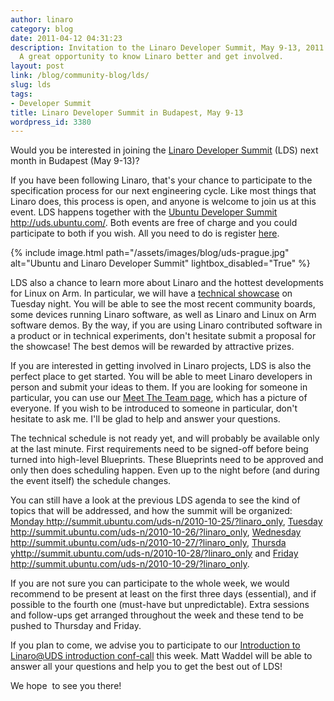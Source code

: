 ```yaml
---
author: linaro
category: blog
date: 2011-04-12 04:31:23
description: Invitation to the Linaro Developer Summit, May 9-13, 2011 in Budapest.
  A great opportunity to know Linaro better and get involved.
layout: post
link: /blog/community-blog/lds/
slug: lds
tags:
- Developer Summit
title: Linaro Developer Summit in Budapest, May 9-13
wordpress_id: 3380
---
```


Would you be interested in joining the [Linaro Developer Summit](https://wiki-archive.linaro.org/Events/2011-05-LDS/) (LDS) next month in Budapest (May 9-13)?

If you have been following Linaro, that's your chance to participate to the specification process for our next engineering cycle. Like most things that Linaro does, this process is open, and anyone is welcome to join us at this event. LDS happens together with the [Ubuntu Developer Summit ]()http://uds.ubuntu.com/. Both events are free of charge and you could participate to both if you wish. All you need to do is register [here](https://wiki-archive.linaro.org/Events/2011-05-LDS/#Registration%20and%20Travel).

{% include image.html path="/assets/images/blog/uds-prague.jpg" alt="Ubuntu and Linaro Developer Summit" lightbox_disabled="True" %}

LDS also a chance to learn more about Linaro and the hottest developments for Linux on Arm. In particular, we will have a [technical showcase](https://wiki-archive.linaro.org/Events/2011-05-LDS/Showcase) on Tuesday night. You will be able to see the most recent community boards, some devices running Linaro software, as well as Linaro and Linux on Arm software demos. By the way, if you are using Linaro contributed software in a product or in technical experiments, don't hesitate submit a proposal for the showcase! The best demos will be rewarded by attractive prizes.

If you are interested in getting involved in Linaro projects, LDS is also the perfect place to get started. You will be able to meet Linaro developers in person and submit your ideas to them. If you are looking for someone in particular, you can use our [Meet The Team page](https://wiki-archive.linaro.org/MeetTheTeam), which has a picture of everyone. If you wish to be introduced to someone in particular, don't hesitate to ask me. I'll be glad to help and answer your questions.

The technical schedule is not ready yet, and will probably be available only at the last minute. First requirements need to be signed-off before being turned into high-level Blueprints. These Blueprints need to be approved and only then does
scheduling happen. Even up to the night before (and during the event itself) the schedule changes.

You can still have a look at the previous LDS agenda to see the kind of topics that will be addressed, and how the summit will be organized: [Monday ]()http://summit.ubuntu.com/uds-n/2010-10-25/?linaro_only, [Tuesday ]()http://summit.ubuntu.com/uds-n/2010-10-26/?linaro_only, [Wednesday ]()http://summit.ubuntu.com/uds-n/2010-10-27/?linaro_only, [Thursda y]()http://summit.ubuntu.com/uds-n/2010-10-28/?linaro_only and [Friday ]()http://summit.ubuntu.com/uds-n/2010-10-29/?linaro_only.

If you are not sure you can participate to the whole week, we would recommend to be present at least on the first three days (essential), and if possible to the fourth one (must-have but unpredictable). Extra sessions and follow-ups get arranged throughout the week and these tend to be pushed to Thursday and Friday.

If you plan to come, we advise you to participate to our [Introduction to Linaro@UDS introduction conf-call](https://wiki-archive.linaro.org/Events/2011-05-LDS/#An%20Introduction%20to%20the%20Linaro@UDS%20Event) this week. Matt Waddel will be able to answer all your questions and help you to get the best out of LDS!

We hope  to see you there!